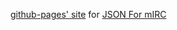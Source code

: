 [github-pages' site](https://sreject.github.io/JSON-For-Mirc) for [JSON For mIRC](https://github.com/SReject/JSON-For-Mirc)
